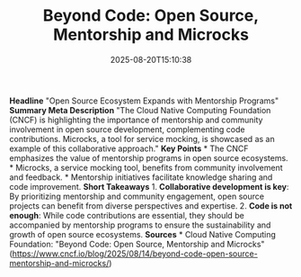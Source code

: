 ﻿---
title: "Beyond Code: Open Source, Mentorship and Microcks"
date: "2025-08-20T15:10:38"
category: "Markets"
summary: ""
slug: "beyond code open source mentorship and microcks"
source_urls:
  - "https://www.cncf.io/blog/2025/08/14/beyond-code-open-source-mentorship-and-microcks/"
seo:
  title: "Beyond Code: Open Source, Mentorship and Microcks | Hash n Hedge"
  description: ""
  keywords: ["news", "markets", "brief"]
---
**Headline** "Open Source Ecosystem Expands with Mentorship Programs"  **Summary Meta Description** "The Cloud Native Computing Foundation (CNCF) is highlighting the importance of mentorship and community involvement in open source development, complementing code contributions. Microcks, a tool for service mocking, is showcased as an example of this collaborative approach."  **Key Points**  * The CNCF emphasizes the value of mentorship programs in open source ecosystems. * Microcks, a service mocking tool, benefits from community involvement and feedback. * Mentorship initiatives facilitate knowledge sharing and code improvement.  **Short Takeaways**  1. **Collaborative development is key**: By prioritizing mentorship and community engagement, open source projects can benefit from diverse perspectives and expertise. 2. **Code is not enough**: While code contributions are essential, they should be accompanied by mentorship programs to ensure the sustainability and growth of open source ecosystems.  **Sources** * Cloud Native Computing Foundation: "Beyond Code: Open Source, Mentorship and Microcks" (https://www.cncf.io/blog/2025/08/14/beyond-code-open-source-mentorship-and-microcks/) 

